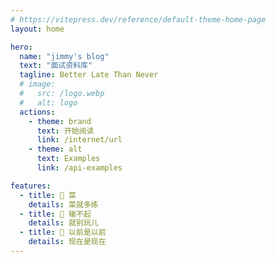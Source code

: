 ```yaml
---
# https://vitepress.dev/reference/default-theme-home-page
layout: home

hero:
  name: "jimmy's blog"
  text: "面试资料库"
  tagline: Better Late Than Never
  # image:
  #   src: /logo.webp
  #   alt: logo
  actions:
    - theme: brand
      text: 开始阅读
      link: /internet/url
    - theme: alt
      text: Examples
      link: /api-examples

features:
  - title: 🥬 菜
    details: 菜就多练
  - title: 📖 输不起
    details: 就别玩儿
  - title: 🦀 以前是以前
    details: 现在是现在
---
```

